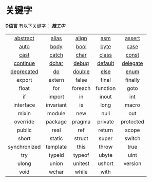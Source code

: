 # 关键字
**D语言** 有以下关键字：
***施工中***

|                           |                           |                           |                           |                           |
|:-------------------------:|:-------------------------:|:-------------------------:|:-------------------------:|:-------------------------:|
|[abstract](#abstract)      |[alias](#alias)            |[align](#align)            |[asm](#asm)                |[assert](#assert)          |
|[auto](#auto)              |[body](#body)              |[bool](#bool)              |[byte](#byte)              |[case](#case)              |
|[cast](#cast)              |[catch](#catch)            |[char](#char)              |[class](#class)            |[const](#const)            |
|[continue](#continue)      |[dchar](#dchar)            |[debug](#debug)            |[default](#default)        |[delegate](#delegate)      |
|[deprecated](#deprecated)  |[do](#do)                  |[double](#double)          |[else](#else)              |[enum](#enum)              |
|export         |extern         |false          |final          |finally        |
|float          |for            |foreach        |function       |goto           |
|if             |import         |in             |inout          |int            |
|interface      |invariant      |is             |long           |macro          |
|mixin          |module         |new            |null           |out            |
|override       |package        |pragma         |private        |protected      |
|public         |real           |ref            |return         |scope          |
|short          |static         |struct         |super          |switch         |
|synchronized   |template       |this           |throw          |true           |
|try            |typeid         |typeof         |ubyte          |uint           |
|ulong          |union          |unitest        |ushort         |version        |
|void           |wchar          |while          |with           |               |


